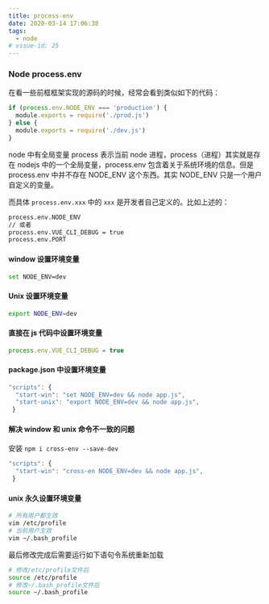 ```yaml
---
title: process-env
date: 2020-03-14 17:06:38
tags:
  - node
# vssue-id: 25
---
```


### Node process.env

在看一些前框框架实现的源码的时候，经常会看到类似如下的代码：

```js
if (process.env.NODE_ENV === 'production') {
  module.exports = require('./prod.js')
} else {
  module.exports = require('./dev.js')
}
```

node 中有全局变量 process 表示当前 node 进程，process（进程）其实就是存在 nodejs 中的一个全局变量，process.env 包含着关于系统环境的信息。但是 process.env 中并不存在 NODE_ENV 这个东西。其实 NODE_ENV 只是一个用户自定义的变量。

而具体 `process.env.xxx` 中的 `xxx` 是开发者自己定义的。比如上述的：

```bash
process.env.NODE_ENV
// 或者
process.env.VUE_CLI_DEBUG = true
process.env.PORT
```

#### window 设置环境变量

```bash
set NODE_ENV=dev
```

#### Unix 设置环境变量

```bash
export NODE_ENV=dev
```

#### 直接在 js 代码中设置环境变量

```js
process.env.VUE_CLI_DEBUG = true
```

#### package.json 中设置环境变量

```js
"scripts": {
  "start-win": "set NODE_ENV=dev && node app.js",
  "start-unix": "export NODE_ENV=dev && node app.js",
 }
```

#### 解决 window 和 unix 命令不一致的问题

安装 `npm i cross-env --save-dev`

```js
"scripts": {
  "start-win": "cross-en NODE_ENV=dev && node app.js",
 }
```

#### unix 永久设置环境变量

```bash
# 所有用户都生效
vim /etc/profile
# 当前用户生效
vim ~/.bash_profile
```

最后修改完成后需要运行如下语句令系统重新加载

```bash
# 修改/etc/profile文件后
source /etc/profile
# 修改~/.bash_profile文件后
source ~/.bash_profile
```
